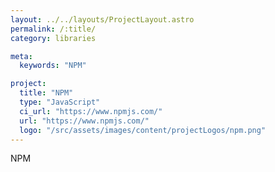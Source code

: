 ```yaml
---
layout: ../../layouts/ProjectLayout.astro
permalink: /:title/
category: libraries

meta:
  keywords: "NPM"

project:
  title: "NPM"
  type: "JavaScript"
  ci_url: "https://www.npmjs.com/"
  url: "https://www.npmjs.com/"
  logo: "/src/assets/images/content/projectLogos/npm.png"
---
```


<p>NPM</p>

